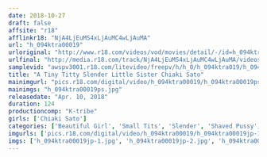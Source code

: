 ```yaml
---
date: 2018-10-27
draft: false
affsite: "r18"
afflinkr18: "NjA4LjEuMS4xLjAuMC4wLjAuMA"
url: "h_094ktra00019"
urloriginal: "http://www.r18.com/videos/vod/movies/detail/-/id=h_094ktra00019"
urlfinal: "http://media.r18.com/track/NjA4LjEuMS4xLjAuMC4wLjAuMA/videos/vod/movies/detail/-/id=h_094ktra00019"
samplevid: "awspv3001.r18.com/litevideo/freepv/h/h_0/h_094ktra019/h_094ktra019_dmb_w.mp4"
title: "A Tiny Titty Slender Little Sister Chiaki Sato"
mainimgurl: "pics.r18.com/digital/video/h_094ktra00019/h_094ktra00019ps.jpg"
mainimgs: "h_094ktra00019ps.jpg"
releasedate: "Apr. 10, 2018"
duration: 124
productioncomp: "K-tribe"
girls: ['Chiaki Sato']
categories: ['Beautiful Girl', 'Small Tits', 'Slender', 'Shaved Pussy', 'Featured Actress', 'Sister', 'Hi-Def']
imgurls: ['pics.r18.com/digital/video/h_094ktra00019/h_094ktra00019jp-1.jpg', 'pics.r18.com/digital/video/h_094ktra00019/h_094ktra00019jp-2.jpg', 'pics.r18.com/digital/video/h_094ktra00019/h_094ktra00019jp-3.jpg', 'pics.r18.com/digital/video/h_094ktra00019/h_094ktra00019jp-4.jpg', 'pics.r18.com/digital/video/h_094ktra00019/h_094ktra00019jp-5.jpg', 'pics.r18.com/digital/video/h_094ktra00019/h_094ktra00019jp-6.jpg', 'pics.r18.com/digital/video/h_094ktra00019/h_094ktra00019jp-7.jpg', 'pics.r18.com/digital/video/h_094ktra00019/h_094ktra00019jp-8.jpg', 'pics.r18.com/digital/video/h_094ktra00019/h_094ktra00019jp-9.jpg', 'pics.r18.com/digital/video/h_094ktra00019/h_094ktra00019jp-10.jpg', 'pics.r18.com/digital/video/h_094ktra00019/h_094ktra00019jp-11.jpg', 'pics.r18.com/digital/video/h_094ktra00019/h_094ktra00019jp-12.jpg', 'pics.r18.com/digital/video/h_094ktra00019/h_094ktra00019jp-13.jpg', 'pics.r18.com/digital/video/h_094ktra00019/h_094ktra00019jp-14.jpg', 'pics.r18.com/digital/video/h_094ktra00019/h_094ktra00019jp-15.jpg', 'pics.r18.com/digital/video/h_094ktra00019/h_094ktra00019jp-16.jpg', 'pics.r18.com/digital/video/h_094ktra00019/h_094ktra00019jp-17.jpg', 'pics.r18.com/digital/video/h_094ktra00019/h_094ktra00019jp-18.jpg', 'pics.r18.com/digital/video/h_094ktra00019/h_094ktra00019jp-19.jpg', 'pics.r18.com/digital/video/h_094ktra00019/h_094ktra00019jp-20.jpg']
imgs: ['h_094ktra00019jp-1.jpg', 'h_094ktra00019jp-2.jpg', 'h_094ktra00019jp-3.jpg', 'h_094ktra00019jp-4.jpg', 'h_094ktra00019jp-5.jpg', 'h_094ktra00019jp-6.jpg', 'h_094ktra00019jp-7.jpg', 'h_094ktra00019jp-8.jpg', 'h_094ktra00019jp-9.jpg', 'h_094ktra00019jp-10.jpg', 'h_094ktra00019jp-11.jpg', 'h_094ktra00019jp-12.jpg', 'h_094ktra00019jp-13.jpg', 'h_094ktra00019jp-14.jpg', 'h_094ktra00019jp-15.jpg', 'h_094ktra00019jp-16.jpg', 'h_094ktra00019jp-17.jpg', 'h_094ktra00019jp-18.jpg', 'h_094ktra00019jp-19.jpg', 'h_094ktra00019jp-20.jpg']
---
```

